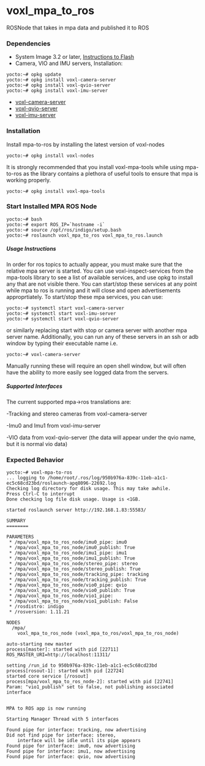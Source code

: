 # voxl_mpa_to_ros

ROSNode that takes in mpa data and published it to ROS

### Dependencies

* System Image 3.2 or later, [Instructions to Flash](https://docs.modalai.com/flash-system-image/)
* Camera, VIO and IMU servers, Installation: 
```
yocto:~# opkg update
yocto:~# opkg install voxl-camera-server
yocto:~# opkg install voxl-qvio-server
yocto:~# opkg install voxl-imu-server
```
  * [voxl-camera-server](https://gitlab.com/voxl-public/modal-pipe-architecture/voxl-camera-server)
  * [voxl-qvio-server](https://gitlab.com/voxl-public/modal-pipe-architecture/voxl-qvio-server)
  * [voxl-imu-server](https://gitlab.com/voxl-public/modal-pipe-architecture/voxl-imu-server)


### Installation
Install mpa-to-ros by installing the latest version of voxl-nodes
```
yocto:~# opkg install voxl-nodes
```

It is strongly recommended that you install voxl-mpa-tools while using mpa-to-ros as the library contains a plethora of useful tools to ensure that mpa is working properly.

```
yocto:~# opkg install voxl-mpa-tools
```


### Start Installed MPA ROS Node
```
yocto:~# bash
yocto:~# export ROS_IP=`hostname -i`
yocto:~# source /opt/ros/indigo/setup.bash
yocto:~# roslaunch voxl_mpa_to_ros voxl_mpa_to_ros.launch
```
##### Usage Instructions
In order for ros topics to actually appear, you must make sure that the relative
mpa server is started. You can use voxl-inspect-services from the mpa-tools library
to see a list of available services, and use opkg to install any that are not visible there.
You can start/stop these services at any point while mpa to ros is running and it will close
and open advertisements approprtiately. To start/stop these mpa services, you can use:
```
yocto:~# systemctl start voxl-camera-server
yocto:~# systemctl start voxl-imu-server
yocto:~# systemctl start voxl-qvio-server
```
or similarly replacing start with stop or camera server with another mpa server name. Additionally, 
you can run any of these servers in an ssh or adb window by typing their executable name i.e.
```
yocto:~# voxl-camera-server
```
Manually running these will require an open shell window, but will often have the ability to more 
easily see logged data from the servers.

##### Supported Interfaces
The current supported mpa->ros translations are:  

-Tracking and stereo cameras from voxl-camera-server  

-Imu0 and Imu1 from voxl-imu-server  

-VIO data from voxl-qvio-server (the data will appear under the qvio name, but it is normal vio data)  

### Expected Behavior
```
yocto:~# voxl-mpa-to-ros
... logging to /home/root/.ros/log/950b976a-839c-11eb-a1c1-ec5c68cd23bd/roslaunch-apq8096-22692.log
Checking log directory for disk usage. This may take awhile.
Press Ctrl-C to interrupt
Done checking log file disk usage. Usage is <1GB.

started roslaunch server http://192.168.1.83:55583/

SUMMARY
========

PARAMETERS
 * /mpa/voxl_mpa_to_ros_node/imu0_pipe: imu0
 * /mpa/voxl_mpa_to_ros_node/imu0_publish: True
 * /mpa/voxl_mpa_to_ros_node/imu1_pipe: imu1
 * /mpa/voxl_mpa_to_ros_node/imu1_publish: True
 * /mpa/voxl_mpa_to_ros_node/stereo_pipe: stereo
 * /mpa/voxl_mpa_to_ros_node/stereo_publish: True
 * /mpa/voxl_mpa_to_ros_node/tracking_pipe: tracking
 * /mpa/voxl_mpa_to_ros_node/tracking_publish: True
 * /mpa/voxl_mpa_to_ros_node/vio0_pipe: qvio
 * /mpa/voxl_mpa_to_ros_node/vio0_publish: True
 * /mpa/voxl_mpa_to_ros_node/vio1_pipe: 
 * /mpa/voxl_mpa_to_ros_node/vio1_publish: False
 * /rosdistro: indigo
 * /rosversion: 1.11.21

NODES
  /mpa/
    voxl_mpa_to_ros_node (voxl_mpa_to_ros/voxl_mpa_to_ros_node)

auto-starting new master
process[master]: started with pid [22711]
ROS_MASTER_URI=http://localhost:11311/

setting /run_id to 950b976a-839c-11eb-a1c1-ec5c68cd23bd
process[rosout-1]: started with pid [22724]
started core service [/rosout]
process[mpa/voxl_mpa_to_ros_node-2]: started with pid [22741]
Param: "vio1_publish" set to false, not publishing associated interface


MPA to ROS app is now running

Starting Manager Thread with 5 interfaces

Found pipe for interface: tracking, now advertising
Did not find pipe for interface: stereo,
    interface will be idle until its pipe appears
Found pipe for interface: imu0, now advertising
Found pipe for interface: imu1, now advertising
Found pipe for interface: qvio, now advertising
```
